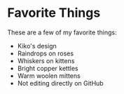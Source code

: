 # Favorite Things

These are a few of my favorite things:

- Kiko's design
- Raindrops on roses
- Whiskers on kittens
- Bright copper kettles
- Warm woolen mittens
- Not editing directly on GitHub
